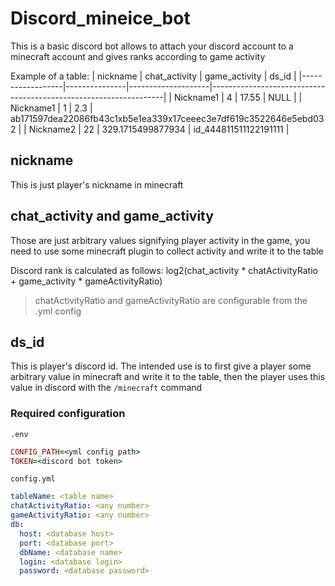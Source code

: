 # Discord_mineice_bot

This is a basic discord bot allows to attach your discord account to a minecraft account and gives ranks according to game activity

Example of a table:
| nickname         | chat_activity | game_activity      | ds_id                                                            |
|------------------|---------------|--------------------|------------------------------------------------------------------|
| Nickname1        |             4 |              17.55 | NULL                                                             |
| Nickname1        |             1 |                2.3 | ab171597dea22086fb43c1xb5e1ea339x17ceeec3e7df619c3522646e5ebd032 |
| Nickname2        |            22 |  329.1715499877934 | id_444811511122191111                                            |


## nickname
This is just player's nickname in minecraft

## chat_activity and game_activity
Those are just arbitrary values signifying player activity in the game, 
you need to use some minecraft plugin to collect activity and write it to the table

Discord rank is calculated as follows: log2(chat_activity * chatActivityRatio + game_activity * gameActivityRatio)
> chatActivityRatio and gameActivityRatio are configurable from the .yml config

## ds_id
This is player's discord id. The intended use is to first give a player some arbitrary value in minecraft and write it to the table,
then the player uses this value in discord with the `/minecraft` command

### Required configuration
`.env`
```ruby
CONFIG_PATH=<yml config path>
TOKEN=<discord bot token>
```

`config.yml`
```yaml
tableName: <table name>
chatActivityRatio: <any number>
gameActivityRatio: <any number>
db:
  host: <database host>
  port: <database port>
  dbName: <database name>
  login: <database login>
  password: <database password>

```
